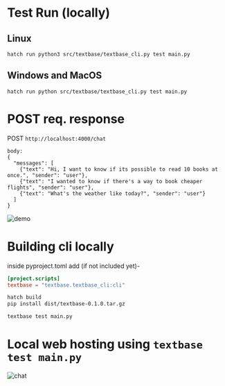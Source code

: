 # Test Run (locally) 
## Linux
`hatch run python3 src/textbase/textbase_cli.py test main.py`
## Windows and MacOS
`hatch run python src/textbase/textbase_cli.py test main.py`

# POST req. response

POST `http://localhost:4000/chat`

```
body:
{
  "messages": [
    {"text": "Hi, I want to know if its possible to read 10 books at once.", "sender": "user"},
    {"text": "I wanted to know if there's a way to book cheaper flights", "sender": "user"},
    {"text": "What's the weather like today?", "sender": "user"}
  ]
}
```

![demo](textbase/frontend/public/demo.png)

# Building cli locally
inside pyproject.toml add (if not included yet)-
```toml
[project.scripts]
textbase = "textbase.textbase_cli:cli"
```

```bash
hatch build
pip install dist/textbase-0.1.0.tar.gz
```

```bash
textbase test main.py
```

# Local web hosting using `textbase test main.py`
![chat](textbase/frontend/public/chat.png)
